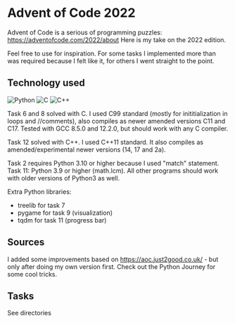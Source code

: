 # Advent of Code 2022

Advent of Code is a serious of programming puzzles: https://adventofcode.com/2022/about
Here is my take on the 2022 edition. 

Feel free to use for inspiration. For some tasks I implemented more than was
required because I felt like it, for others I went straight to the point.

## Technology used

![Python](https://img.shields.io/badge/python-%3E%3D3.10-blue) 
![C](https://img.shields.io/badge/C-C99-green) 
![C++](https://img.shields.io/badge/C++-C++11-green)

Task 6 and 8 solved with C. I used C99 standard (mostly for inititialization in loops and //comments),
also compiles as newer amended versions C11 and C17. Tested with GCC 8.5.0 and 12.2.0, but should work with any C compiler. 

Task 12 solved with C++. I used C++11 standard. It also compiles as amended/experimental newer versions (14, 17 and 2a).

Task 2 requires Python 3.10 or higher because I used "match" statement. Task 11: Python 3.9 or higher (math.lcm).
All other programs should work with older versions of Python3 as well.

Extra Python libraries:
* treelib for task 7
* pygame for task 9 (visualization)
* tqdm for task 11 (progress bar)

## Sources

I added some improvements based on https://aoc.just2good.co.uk/ - but only after doing my own version first. Check out the Python Journey for some cool tricks.

## Tasks

See directories
